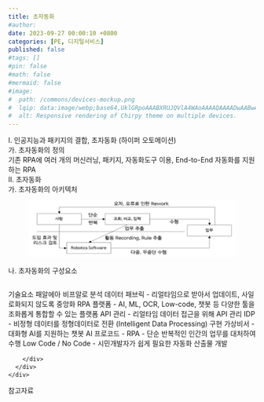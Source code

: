 ```yaml
---
title: 초자동화
#author: 
date: 2023-09-27 00:00:10 +0800
categories: [PE, 디지털서비스]
published: false
#tags: []
#pin: false
#math: false
#mermaid: false
#image:
#  path: /commons/devices-mockup.png
#  lqip: data:image/webp;base64,UklGRpoAAABXRUJQVlA4WAoAAAAQAAAADwAABwAAQUxQSDIAAAARL0AmbZurmr57yyIiqE8oiG0bejIYEQTgqiDA9vqnsUSI6H+oAERp2HZ65qP/VIAWAFZQOCBCAAAA8AEAnQEqEAAIAAVAfCWkAALp8sF8rgRgAP7o9FDvMCkMde9PK7euH5M1m6VWoDXf2FkP3BqV0ZYbO6NA/VFIAAAA
#  alt: Responsive rendering of Chirpy theme on multiple devices.
---
```


<div class="post-wrap">
  <div class="para">
    <div class="para-title">
      I. 인공지능과 패키지의 결합, 초자동화 (하이퍼 오토메이션)
    </div>
    <div class="para-cntnt">
      <div class="para">
        <div class="para-title">
          가. 초자동화의 정의
        </div>
        <div class="para-cntnt">
            기존 RPA에 여러 개의 머신러닝, 패키지, 자동화도구 이용, End-to-End 자동화를 지원하는 RPA
        </div>
      </div>
    </div>
  </div>
  
  <div class="para">
    <div class="para-title">
      II. 초자동화
    </div>
    <div class="para-cntnt">
      <div class="para">
        <div class="para-title">
          가. 초자동화의 아키텍처
        </div>
        <div class="para-cntnt">
          <figure class="post-figure">
            <img src="/assets/img/posts/초자동화.png" alt="초자동화">
<!--            <figcaption>Source: Unveiling the Metaverse: Exploring Emerging Trends, Multifaceted Perspectives, and Future Challenges</figcaption>-->
          </figure>
        </div>
      </div>
      <div class="para">
        <div class="para-title">
          나. 초자동화의 구성요소
        </div>
        <div class="para-cntnt">
          <table class="post-table">
          </table>
          기술요소 패알에아 비프알로
  분석
    데이터 패브릭 - 리얼타임으로 받아서 업데이트, 사일로화되지 않도록 중앙화
    RPA 플랫폼 - AI, ML, OCR, Low-code, 챗봇 등 다양한 툴을 조화롭게 통합할 수 있는 플랫폼
    API 관리 - 리얼타임 데이터 접근을 위해 API 관리
    IDP - 비정형 데이터를 정형데이터로 전환 (Intelligent Data Processing)
  구현 
    가상비서 - 대화형 AI를 지원하는 챗봇 AI
    프로코드 - 
    RPA - 단순 반복적인 인간의 업무를 대처하여 수행
    Low Code / No Code - 시민개발자가 쉽게 필요한 자동화 산출물 개발

        </div>
      </div>
    </div>
  </div>

  <div class="refr-wrap">
    <div class="refr-title">
        참고자료
    </div>
    <ol class="refr-list">
    <!--    <li>(나현식, 최대선) <a target="_blank" href="https://scienceon.kisti.re.kr/commons/util/originalView.do?cn=JAKO202225948430499&oCn=JAKO202225948430499&dbt=JAKO&journal=NJOU00291864">메타버스 보안 위협 요소 및 대응 방안 검토</a></li>-->
    <!--    <li>(M. Uddin, S. Manickam, H. Ullah, M. Obaidat and A. Dandoush) <a target="_blank" href="https://ieeexplore.ieee.org/abstract/document/10138386">Unveiling the Metaverse: Exploring Emerging Trends, Multifaceted Perspectives, and Future Challenges</a></li>-->
    </ol>
  </div>
</div>
